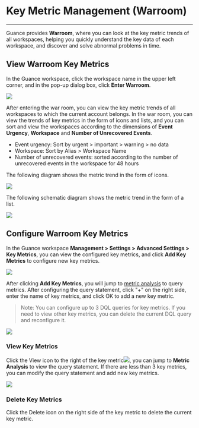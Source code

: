# Key Metric Management (Warroom)
---

Guance provides **Warroom**, where you can look at the key metric trends of all workspaces, helping you quickly understand the key data of each workspace, and discover and solve abnormal problems in time.

## View Warroom Key Metrics

In the Guance workspace, click the workspace name in the upper left corner, and in the pop-up dialog box, click **Enter Warroom**.

![](img/3.key_metrics_4.png)

After entering the war room, you can view the key metric trends of all workspaces to which the current account belongs. In the war room, you can view the trends of key metrics in the form of icons and lists, and you can sort and view the workspaces according to the dimensions of **Event Urgency**, **Workspace** and **Number of Unrecovered Events**.

- Event urgency: Sort by urgent > important > warning > no data
- Workspace: Sort by Alias > Workspace Name
- Number of unrecovered events: sorted according to the number of unrecovered events in the workspace for 48 hours

The following diagram shows the metric trend in the form of icons.

![](img/3.key_metrics_5.2.png)

The following schematic diagram shows the metric trend in the form of a list.

![](img/3.key_metrics_6.1.png)


## Configure Warroom Key Metrics

In the Guance workspace **Management > Settings > Advanced Settings > Key Metrics**, you can view the configured key metrics, and click **Add Key Metrics** to configure new key metrics.

![](img/3.key_metrics_2.png)

After clicking **Add Key Metrics**, you will jump to [metric analysis](../metrics/explorer.md) to query metrics. After configuring the query statement, click "+" on the right side, enter the name of key metrics, and click OK to add a new key metric.

> Note: You can configure up to 3 DQL queries for key metrics. If you need to view other key metrics, you can delete the current DQL query and reconfigure it.

![](img/3.key_metrics_1.png)



### View Key Metrics

Click the View icon to the right of the key metric![](img/3.key_metrics_7.png), you can jump to **Metric Analysis** to view the query statement. If there are less than 3 key metrics, you can modify the query statement and add new key metrics.

![](img/3.key_metrics_3.png)



### Delete Key Metrics

Click the Delete icon on the right side of the key metric to delete the current key metric.
